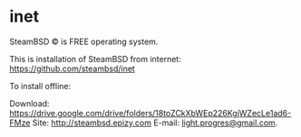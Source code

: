 # inet

SteamBSD © is FREE operating system.

This is installation of SteamBSD from internet: https://github.com/steambsd/inet

To install offline:

Download: https://drive.google.com/drive/folders/18toZCkXbWEp226KgjWZecLe1ad6-FMze
Site: http://steambsd.epizy.com
E-mail: light.progres@gmail.com.
